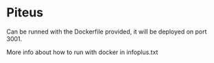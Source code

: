 # Piteus

Can be runned with the Dockerfile provided, it will be deployed on port 3001.

More info about how to run with docker in infoplus.txt

